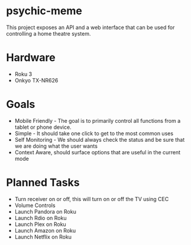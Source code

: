 psychic-meme
============

This project exposes an API and a web interface that can be used for controlling a home theatre system.

Hardware
==========

  - Roku 3
  - Onkyo TX-NR626
  

Goals 
=====

 - Mobile Friendly - The goal is to primarily control all functions from a tablet or phone device. 
 - Simple - It should take one click to get to the most common uses
 - Self Monitoring - We should always check the status and be sure that we are doing what the user wants
 - Context Aware, should surface options that are useful in the current mode

Planned Tasks
============
  - Turn receiver on or off, this will turn on or off the TV using CEC
  - Volume Controls
  - Launch Pandora on Roku
  - Launch Rdio on Roku
  - Launch Plex on Roku
  - Launch Amazon on Roku
  - Launch Netflix on Roku
